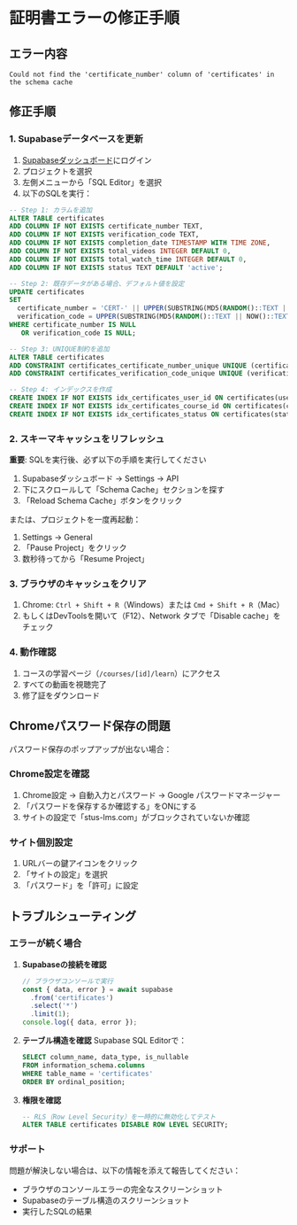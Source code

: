 # 証明書エラーの修正手順

## エラー内容
```
Could not find the 'certificate_number' column of 'certificates' in the schema cache
```

## 修正手順

### 1. Supabaseデータベースを更新

1. [Supabaseダッシュボード](https://supabase.com/dashboard)にログイン
2. プロジェクトを選択
3. 左側メニューから「SQL Editor」を選択
4. 以下のSQLを実行：

```sql
-- Step 1: カラムを追加
ALTER TABLE certificates
ADD COLUMN IF NOT EXISTS certificate_number TEXT,
ADD COLUMN IF NOT EXISTS verification_code TEXT,
ADD COLUMN IF NOT EXISTS completion_date TIMESTAMP WITH TIME ZONE,
ADD COLUMN IF NOT EXISTS total_videos INTEGER DEFAULT 0,
ADD COLUMN IF NOT EXISTS total_watch_time INTEGER DEFAULT 0,
ADD COLUMN IF NOT EXISTS status TEXT DEFAULT 'active';

-- Step 2: 既存データがある場合、デフォルト値を設定
UPDATE certificates
SET
  certificate_number = 'CERT-' || UPPER(SUBSTRING(MD5(RANDOM()::TEXT || id::TEXT) FROM 1 FOR 12)),
  verification_code = UPPER(SUBSTRING(MD5(RANDOM()::TEXT || NOW()::TEXT || id::TEXT) FROM 1 FOR 16))
WHERE certificate_number IS NULL
   OR verification_code IS NULL;

-- Step 3: UNIQUE制約を追加
ALTER TABLE certificates
ADD CONSTRAINT certificates_certificate_number_unique UNIQUE (certificate_number),
ADD CONSTRAINT certificates_verification_code_unique UNIQUE (verification_code);

-- Step 4: インデックスを作成
CREATE INDEX IF NOT EXISTS idx_certificates_user_id ON certificates(user_id);
CREATE INDEX IF NOT EXISTS idx_certificates_course_id ON certificates(course_id);
CREATE INDEX IF NOT EXISTS idx_certificates_status ON certificates(status);
```

### 2. スキーマキャッシュをリフレッシュ

**重要**: SQLを実行後、必ず以下の手順を実行してください

1. Supabaseダッシュボード → Settings → API
2. 下にスクロールして「Schema Cache」セクションを探す
3. 「Reload Schema Cache」ボタンをクリック

または、プロジェクトを一度再起動：
1. Settings → General
2. 「Pause Project」をクリック
3. 数秒待ってから「Resume Project」

### 3. ブラウザのキャッシュをクリア

1. Chrome: `Ctrl + Shift + R`（Windows）または `Cmd + Shift + R`（Mac）
2. もしくはDevToolsを開いて（F12）、Network タブで「Disable cache」をチェック

### 4. 動作確認

1. コースの学習ページ（`/courses/[id]/learn`）にアクセス
2. すべての動画を視聴完了
3. 修了証をダウンロード

## Chromeパスワード保存の問題

パスワード保存のポップアップが出ない場合：

### Chrome設定を確認
1. Chrome設定 → 自動入力とパスワード → Google パスワードマネージャー
2. 「パスワードを保存するか確認する」をONにする
3. サイトの設定で「stus-lms.com」がブロックされていないか確認

### サイト個別設定
1. URLバーの鍵アイコンをクリック
2. 「サイトの設定」を選択
3. 「パスワード」を「許可」に設定

## トラブルシューティング

### エラーが続く場合

1. **Supabaseの接続を確認**
   ```javascript
   // ブラウザコンソールで実行
   const { data, error } = await supabase
     .from('certificates')
     .select('*')
     .limit(1);
   console.log({ data, error });
   ```

2. **テーブル構造を確認**
   Supabase SQL Editorで：
   ```sql
   SELECT column_name, data_type, is_nullable
   FROM information_schema.columns
   WHERE table_name = 'certificates'
   ORDER BY ordinal_position;
   ```

3. **権限を確認**
   ```sql
   -- RLS（Row Level Security）を一時的に無効化してテスト
   ALTER TABLE certificates DISABLE ROW LEVEL SECURITY;
   ```

### サポート

問題が解決しない場合は、以下の情報を添えて報告してください：
- ブラウザのコンソールエラーの完全なスクリーンショット
- Supabaseのテーブル構造のスクリーンショット
- 実行したSQLの結果